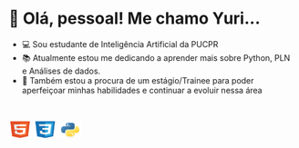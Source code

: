 # 👋 Olá, pessoal! Me chamo Yuri...

- 💻 Sou estudante de Inteligência Artificial da PUCPR
- 📚 Atualmente estou me dedicando a aprender mais sobre Python, PLN e Análises de dados.
- 👀 Também estou a procura de um estágio/Trainee para poder aperfeiçoar minhas habilidades
e continuar a evoluir nessa área
##
<div style="display: inline_block"><br>
  <img align="center" alt="Rafa-HTML" height="30" width="40" src="https://raw.githubusercontent.com/devicons/devicon/master/icons/html5/html5-original.svg">
  <img align="center" alt="Rafa-CSS" height="30" width="40" src="https://raw.githubusercontent.com/devicons/devicon/master/icons/css3/css3-original.svg">
  <img align="center" alt="Rafa-Python" height="30" width="40" src="https://raw.githubusercontent.com/devicons/devicon/master/icons/python/python-original.svg">
</div>

